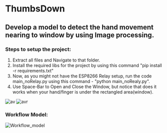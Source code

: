 # ThumbsDown
## Develop a model to detect the hand movement nearing to window by using Image processing.

### Steps to setup the project:
1. Extract all files and Navigate to that folder.
2. Install the required libs for the project by using this command "pip install -r requirements.txt"
3. Now, as you might not have the ESP8266 Relay setup, run the code main_noRelay.py using this command - "python main_noRealy.py".
4. Use Space-Bar to Open and Close the Window, but notice that does it works when your hand/finger is under the rectangled area(window).

![av](https://user-images.githubusercontent.com/42895491/146687359-a4835b56-3a25-4d3d-89ad-4e3323cddb30.gif)
![avr](https://user-images.githubusercontent.com/42895491/146687421-dd4d1587-2bd3-4692-a1e4-52e86b7b32d8.gif)

### Workflow Model:
![Workflow_model](https://user-images.githubusercontent.com/42895491/146687575-313dbec6-3126-40f1-9e3f-d39701ccc4f5.png)



